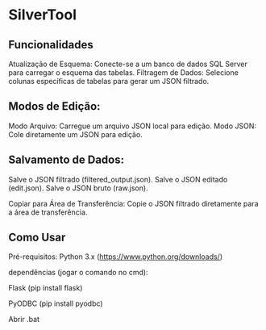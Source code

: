 # SilverTool

## Funcionalidades
Atualização de Esquema: Conecte-se a um banco de dados SQL Server para carregar o esquema das tabelas.
Filtragem de Dados: Selecione colunas específicas de tabelas para gerar um JSON filtrado.

## Modos de Edição:
Modo Arquivo: Carregue um arquivo JSON local para edição.
Modo JSON: Cole diretamente um JSON para edição.

## Salvamento de Dados:
Salve o JSON filtrado (filtered_output.json).
Salve o JSON editado (edit.json).
Salve o JSON bruto (raw.json).

Copiar para Área de Transferência: Copie o JSON filtrado diretamente para a área de transferência.


## Como Usar
Pré-requisitos:
Python 3.x (https://www.python.org/downloads/)


dependências (jogar o comando no cmd):

Flask (pip install flask)

PyODBC (pip install pyodbc)


Abrir .bat
